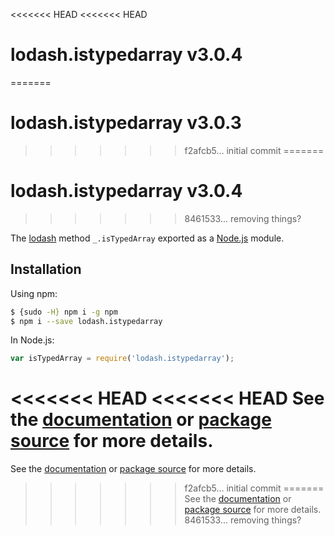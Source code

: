 <<<<<<< HEAD
<<<<<<< HEAD
# lodash.istypedarray v3.0.4
=======
# lodash.istypedarray v3.0.3
>>>>>>> f2afcb5... initial commit
=======
# lodash.istypedarray v3.0.4
>>>>>>> 8461533... removing things?

The [lodash](https://lodash.com/) method `_.isTypedArray` exported as a [Node.js](https://nodejs.org/) module.

## Installation

Using npm:
```bash
$ {sudo -H} npm i -g npm
$ npm i --save lodash.istypedarray
```

In Node.js:
```js
var isTypedArray = require('lodash.istypedarray');
```

<<<<<<< HEAD
<<<<<<< HEAD
See the [documentation](https://lodash.com/docs#isTypedArray) or [package source](https://github.com/lodash/lodash/blob/3.0.4-npm-packages/lodash.istypedarray) for more details.
=======
See the [documentation](https://lodash.com/docs#isTypedArray) or [package source](https://github.com/lodash/lodash/blob/3.0.3-npm-packages/lodash.istypedarray) for more details.
>>>>>>> f2afcb5... initial commit
=======
See the [documentation](https://lodash.com/docs#isTypedArray) or [package source](https://github.com/lodash/lodash/blob/3.0.4-npm-packages/lodash.istypedarray) for more details.
>>>>>>> 8461533... removing things?
